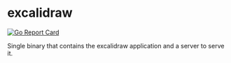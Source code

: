 # excalidraw

[![Go Report Card](https://goreportcard.com/badge/github.com/mlctrez/excalidraw)](https://goreportcard.com/report/github.com/mlctrez/excalidraw)

Single binary that contains the excalidraw application and a server to serve it.

